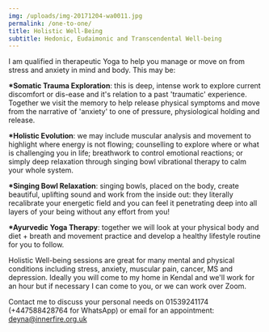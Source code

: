 ```yaml
---
img: /uploads/img-20171204-wa0011.jpg
permalink: /one-to-one/
title: Holistic Well-Being
subtitle: Hedonic, Eudaimonic and Transcendental Well-being
---
```

I am qualified in therapeutic Yoga to help you manage or move on from stress and anxiety in mind and body. This may be:

**\*Somatic Trauma Exploration**: this is deep, intense work to explore current discomfort or dis-ease and it's relation to a past 'traumatic' experience. Together we visit the memory to help release physical symptoms and move from the narrative of 'anxiety' to one of pressure, physiological holding and release.

**\*Holistic Evolution**: we may include muscular analysis and movement to highlight where energy is not flowing; counselling to explore where or what is challenging you in life; breathwork to control emotional reactions; or simply deep relaxation through singing bowl vibrational therapy to calm your whole system. 

**\*Singing Bowl Relaxation**: singing bowls, placed on the body, create beautiful, uplifting sound and work from the inside out: they literally recalibrate your energetic field and you can feel it penetrating deep into all layers of your being without any effort from you! 

**\*Ayurvedic Yoga Therapy**: together we will look at your physical body and diet + breath and movement practice and develop a healthy lifestyle routine for you to follow.

Holistic Well-being sessions are great for many mental and physical conditions including stress, anxiety, muscular pain, cancer, MS and depression. Ideally you will come to my home in Kendal and we'll work for an hour but if necessary I can come to you, or we can work over Zoom.

Contact me to discuss your personal needs on 01539241174 (+447588428764 for WhatsApp) or email for an appointment: deyna@innerfire.org.uk